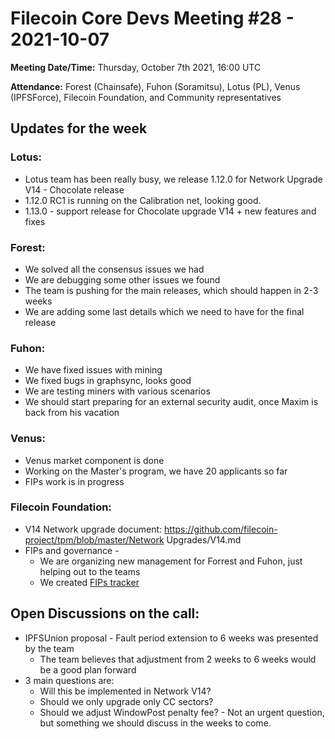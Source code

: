 # Filecoin Core Devs Meeting #28 - 2021-10-07

**Meeting Date/Time:** Thursday, October 7th 2021, 16:00 UTC

**Attendance:** Forest (Chainsafe), Fuhon (Soramitsu), Lotus (PL), Venus (IPFSForce), Filecoin Foundation, and Community representatives

## Updates for the week

### Lotus:
* Lotus team has been really busy, we release 1.12.0 for Network Upgrade V14 - Chocolate release
* 1.12.0 RC1 is running on the Calibration net, looking good.
* 1.13.0 - support release for Chocolate upgrade V14 + new features and fixes

### Forest:
* We solved all the consensus issues we had
* We are debugging some other issues we found
* The team is pushing for the main releases, which should happen in 2-3 weeks
* We are adding some last details which we need to have for the final release

### Fuhon:
* We have fixed issues with mining
* We fixed bugs in graphsync, looks good
* We are testing miners with various scenarios
* We should start preparing for an external security audit, once Maxim is back from his vacation

### Venus:
* Venus market component is done
* Working on the Master's program, we have 20 applicants so far
* FIPs work is in progress

### Filecoin Foundation:
* V14 Network upgrade document: https://github.com/filecoin-project/tpm/blob/master/Network Upgrades/V14.md
* FIPs and governance - 
    * We are organizing new management for Forrest and Fuhon, just helping out to the teams
    * We created [FIPs tracker](https://github.com/filecoin-project/FIPs/projects)

## Open Discussions on the call:
* IPFSUnion proposal - Fault period extension to 6 weeks was presented by the team
    * The team believes that adjustment from 2 weeks to 6 weeks would be a good plan forward
* 3 main questions are:
    * Will this be implemented in Network V14?
    * Should we only upgrade only CC sectors?
    * Should we adjust WindowPost penalty fee? - Not an urgent question, but something we should discuss in the weeks to come.
